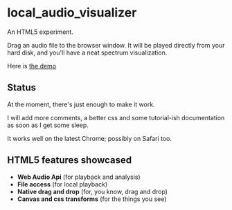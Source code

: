 # local_audio_visualizer

An HTML5 experiment.

Drag an audio file to the browser window. It will be played directly from your hard disk, and you'll have a neat spectrum visualization.

Here is [the demo](http://cbrandolino.github.com/local-audio-visualizer)

## Status

At the moment, there's just enough to make it work.

I will add more comments, a better css and some tutorial-ish documentation as soon as I get some sleep.

It works well on the latest Chrome; possibly on Safari too.

## HTML5 features showcased

- **Web Audio Api** (for playback and analysis)
- **File access** (for local playback)
- **Native drag and drop** (for, you know, drag and drop)
- **Canvas and css transforms** (for the things you see)
